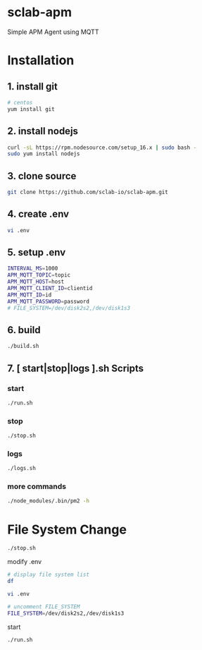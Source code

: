 # sclab-apm
Simple APM Agent using MQTT

# Installation
## 1. install git
~~~bash
# centos
yum install git
~~~

## 2. install nodejs
~~~bash
curl -sL https://rpm.nodesource.com/setup_16.x | sudo bash -
sudo yum install nodejs
~~~

## 3. clone source
~~~bash
git clone https://github.com/sclab-io/sclab-apm.git
~~~

## 4. create .env
~~~bash
vi .env
~~~

## 5. setup .env
~~~bash
INTERVAL_MS=1000
APM_MQTT_TOPIC=topic
APM_MQTT_HOST=host
APM_MQTT_CLIENT_ID=clientid
APM_MQTT_ID=id
APM_MQTT_PASSWORD=password
# FILE_SYSTEM=/dev/disk2s2,/dev/disk1s3
~~~

## 6. build
~~~bash
./build.sh
~~~

## 7. [ start|stop|logs ].sh Scripts
### start
~~~bash
./run.sh
~~~

### stop
~~~bash
./stop.sh
~~~

### logs
~~~bash
./logs.sh
~~~

### more commands
~~~bash
./node_modules/.bin/pm2 -h
~~~

# File System Change
~~~bash
./stop.sh
~~~

modify .env
~~~bash
# display file system list
df

vi .env

# uncomment FILE_SYSTEM
FILE_SYSTEM=/dev/disk2s2,/dev/disk1s3
~~~

start
~~~bash
./run.sh
~~~
